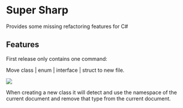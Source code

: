 # Super Sharp

Provides some missing refactoring features for C#

## Features

First release only contains one command:

Move class | enum | interface | struct to new file.

![](demo/demo.gif)

When creating a new class it will detect and use the namespace of the current document and remove that type from the current document. 
